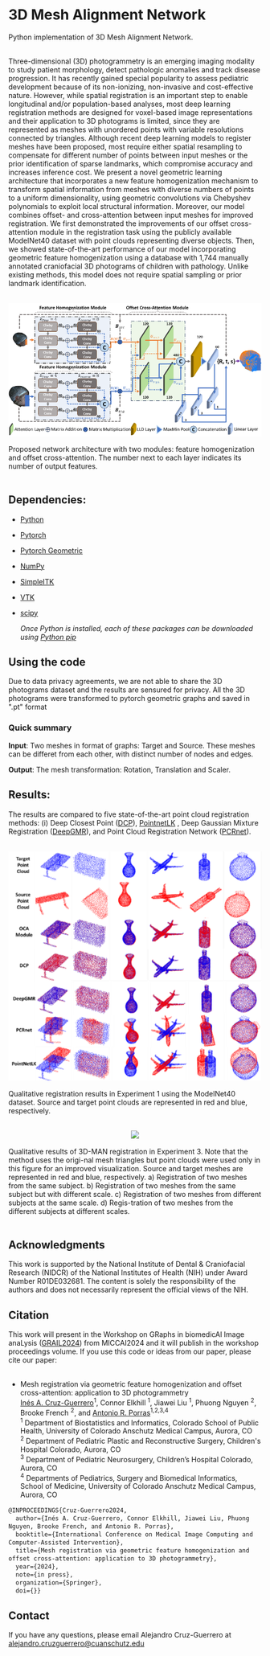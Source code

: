 # 3D Mesh Alignment Network

Python implementation of 3D Mesh Alignment Network. <br><br>

Three-dimensional (3D) photogrammetry is an emerging imaging modality to study patient morphology, detect pathologic anomalies and track disease progression. It has recently gained special popularity to assess pediatric development because of its non-ionizing, non-invasive and cost-effective nature. However, while spatial registration is an important step to enable longitudinal and/or population-based analyses, most deep learning registration methods are designed for voxel-based image representations and their application to 3D photograms is limited, since they are represented as meshes with unordered points with variable resolutions connected by triangles. Although recent deep learning models to register meshes have been proposed, most require either spatial resampling to compensate for different number of points between input meshes or the prior identification of sparse landmarks, which compromise accuracy and increases inference cost. We present a novel geometric learning architecture that incorporates a new feature homogenization mechanism to transform spatial information from meshes with diverse numbers of points to a uniform dimensionality, using geometric convolutions via Chebyshev polynomials to exploit local structural information. Moreover, our model combines offset- and cross-attention between input meshes for improved registration. We first demonstrated the improvements of our offset cross-attention module in the registration task using the publicly available ModelNet40 dataset with point clouds representing diverse objects. Then, we showed state-of-the-art performance of our model incorporating geometric feature homogenization using a database with 1,744 manually annotated craniofacial 3D photograms of children with pathology. Unlike existing methods, this model does not require spatial sampling or prior landmark identification. <br><br>

<p align="center">
<img src='\Figures\Architecture.png'> <br>
</p>
Proposed network architecture with two modules: feature homogenization and offset cross-attention. The number next to each layer indicates its number of output features.<br><br>

## Dependencies:
- [Python](python.org)
- [Pytorch](https://pytorch.org/get-started/locally)
- [Pytorch Geometric](https://pytorch-geometric.readthedocs.io/en/latest/index.html)
- [NumPy](https://numpy.org/install/)
- [SimpleITK](https://simpleitk.org/)
- [VTK](https://pypi.org/project/vtk/)
- [scipy](https://scipy.org/)

    *Once Python is installed, each of these packages can be downloaded using [Python pip](https://pip.pypa.io/en/stable/installation/)*


## Using the code
Due to data privacy agreements, we are not able to share the 3D photograms dataset and the results are sensured for privacy. All the 3D photograms were transformed to pytorch geometric graphs and saved in ".pt" format

### Quick summary
**Input**: Two meshes in format of graphs: Target and Source. These meshes can be differet from each other, with distinct number of nodes and edges.

**Output**: The mesh transformation: Rotation, Translation and Scaler.

## Results:
The results are compared to five state-of-the-art point cloud registration methods: (i) Deep Closest Point ([DCP](https://openaccess.thecvf.com/content_ICCV_2019/papers/Wang_Deep_Closest_Point_Learning_Representations_for_Point_Cloud_Registration_ICCV_2019_paper.pdf)), [PointnetLK](https://openaccess.thecvf.com/content_CVPR_2019/papers/Aoki_PointNetLK_Robust__Efficient_Point_Cloud_Registration_Using_PointNet_CVPR_2019_paper.pdf) , Deep Gaussian Mixture Registration ([DeepGMR](https://link.springer.com/chapter/10.1007/978-3-030-58558-7_43)), and Point Cloud Registration Network ([PCRnet](https://arxiv.org/pdf/1908.07906)).<br><br>

<p align="center">
<img src='\Figures\ModelNetResults.png'> <br>
</p>
Qualitative registration results in Experiment 1 using the ModelNet40 dataset. Source and target point clouds are represented in red and blue, respectively.<br><br>

<p align="center">
<img src='\Figures\PointCloudResults.png'> <br>
</p>
Qualitative results of 3D-MAN registration in Experiment 3. Note that the method uses the origi-nal mesh triangles but point clouds were used only in this figure for an improved visualization. Source and target meshes are represented in red and blue, respectively. a) Registration of two meshes from the same subject. b) Registration of two meshes from the same subject but with different scale. c) Registration of two meshes from different subjects at the same scale. d) Regis-tration of two meshes from the different subjects at different scales.<br><br>

## Acknowledgments 
This work is supported by the National Institute of Dental & Craniofacial Research (NIDCR) of the National Institutes of Health (NIH) under Award Number R01DE032681. The content is solely the responsibility of the authors and does not necessarily represent the official views of the NIH. <br>

## Citation
This work will present in the Workshop on GRaphs in biomedicAl Image anaLysis ([GRAIL2024](https://grail-miccai.github.io/#program)) from MICCAI2024 and it will publish in the workshop proceedings volume. If you use this code or ideas from our paper, please cite our paper:<br> <br>
* Mesh registration via geometric feature homogenization and offset cross-attention: application to 3D photogrammetry<br>
 [Inés A. Cruz-Guerrero](https://orcid.org/0000-0001-8034-8530)<sup>1</sup>,
 Connor Elkhill <sup>1</sup>,
 Jiawei Liu <sup>1</sup>,
 Phuong Nguyen <sup>2</sup>,
 Brooke French <sup>2</sup>, and
 [Antonio R. Porras](https://orcid.org/0000-0001-5989-2953)<sup>1,2,3,4</sup> <br>
<sup>1</sup> Department of Biostatistics and Informatics, Colorado School of Public Health, University of Colorado Anschutz Medical Campus, Aurora, CO <br>
<sup>2</sup> Department of Pediatric Plastic and Reconstructive Surgery, Children's Hospital Colorado, Aurora, CO <br>
<sup>3</sup> Department of Pediatric Neurosurgery, Children’s Hospital Colorado, Aurora, CO <br>
<sup>4</sup> Departments of Pediatrics, Surgery and Biomedical Informatics, School of Medicine, University of Colorado Anschutz Medical Campus, Aurora, CO <br>

```
@INPROCEEDINGS{Cruz-Guerrero2024,
  author={Inés A. Cruz-Guerrero, Connor Elkhill, Jiawei Liu, Phuong Nguyen, Brooke French, and Antonio R. Porras},
  booktitle={International Conference on Medical Image Computing and Computer-Assisted Intervention}, 
  title={Mesh registration via geometric feature homogenization and offset cross-attention: application to 3D photogrammetry}, 
  year={2024},
  note={in press},
  organization={Springer},
  doi={}}
```

## Contact 
If you have any questions, please email Alejandro Cruz-Guerrero at alejandro.cruzguerrero@cuanschutz.edu
